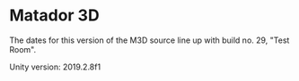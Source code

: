 # Matador 3D
 
The dates for this version of the M3D source line up with build no. 29, "Test Room".

Unity version: 2019.2.8f1